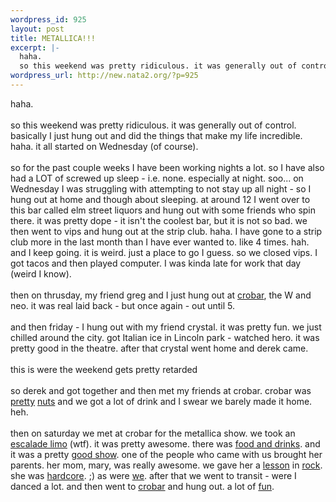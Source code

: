 ```yaml
--- 
wordpress_id: 925
layout: post
title: METALLICA!!!
excerpt: |-
  haha. 
  so this weekend was pretty ridiculous. it was generally out of control. basically I just hung out and did the things that make my life incredible. haha. it all started on Wednesday (of course).  so for the past couple weeks I have been working  nights a lot. so I have also had a LOT of screwed up sleep - i.e. none. especially at night. soo... on Wednesday I was struggl...
wordpress_url: http://new.nata2.org/?p=925
---
```

haha. 
<br/><br/>so this weekend was pretty ridiculous. it was generally out of control. basically I just hung out and did the things that make my life incredible. haha. it all started on Wednesday (of course). <br/><br/> so for the past couple weeks I have been working  nights a lot. so I have also had a LOT of screwed up sleep - i.e. none. especially at night. soo... on Wednesday I was struggling with attempting to not stay up all night - so I hung out at home and though about sleeping. at around 12 I went over to this bar called elm street liquors and hung out with some friends who spin there. it was pretty dope - it isn't the coolest bar, but it is not so bad. we then went to vips and hung out at the strip club. haha. I have gone to a strip club more in the last month than I have ever wanted to. like 4 times. hah. and I keep going. it is weird. just a place to go I guess. so we closed vips. I got tacos and then played computer. I was kinda late for work that day (weird I know). <br/><br/>then on thrusday, my friend greg and I just hung out at <a href="http://nata2.info/?path=pictures%2Fevents%2F2004%3A08%3A27_crobar&amp;img=IMG_1249.jpg">crobar</a>, the W and neo. it was real laid back - but once again  - out until 5. <br/><br/>and then friday - I hung out with my friend crystal. it was pretty fun. we just chilled around the city. got Italian ice in Lincoln park - watched hero. it was pretty good in the theatre. after that crystal went home and derek came. <br/><br/>this is were the weekend gets pretty retarded<br/><br/> so derek and got together and then met my friends at crobar. crobar was <a href="http://nata2.info/?path=pictures%2Fevents%2F2004%3A08%3A27_crobar&amp;img=IMG_1253.jpg">pretty</a> <a href="http://nata2.info/?path=pictures%2Fevents%2F2004%3A08%3A27_crobar&amp;img=IMG_1263.jpg">nuts</a> and we got a lot of drink and I swear we barely made it home. heh. <br/><bR> then on saturday we met at crobar for the metallica show. we took an <a href="http://nata2.info/?path=pictures%2Fevents%2F2004%3A08%3A28_Metallica_and_crobar&amp;img=DSC05500.jpg">escalade limo</a> (wtf). it was pretty awesome. there was <a href="http://nata2.info/?path=pictures%2Fevents%2F2004%3A08%3A28_Metallica_and_crobar&amp;img=DSC05512.jpg">food and drinks</a>. and it was a pretty <a href="http://nata2.info/?path=pictures%2Fevents%2F2004%3A08%3A28_Metallica_and_crobar&amp;img=DSC05532.jpg">good show</a>. one of the people who came with us brought her parents. her mom, mary, was really awesome. we gave her a <a href="http://nata2.info/?path=pictures%2Fevents%2F2004%3A08%3A28_Metallica_and_crobar&amp;img=DSC05540.jpg">lesson</a> in <a href="http://nata2.info/?path=pictures%2Fevents%2F2004%3A08%3A28_Metallica_and_crobar&amp;img=DSC05542.jpg">rock</a>. she was <a href="http://nata2.info/?path=pictures%2Fevents%2F2004%3A08%3A28_Metallica_and_crobar&amp;img=DSC05610.jpg">hardcore</a>. ;) as were <a href="http://nata2.info/?path=pictures%2Fevents%2F2004%3A08%3A28_Metallica_and_crobar&amp;img=DSC05611.jpg">we</a>. after that we went to transit - were I danced a lot. and then went to <a href="http://nata2.info/?path=pictures%2Fevents%2F2004%3A08%3A28_Metallica_and_crobar&amp;img=DSC05674.jpg">crobar</a> and hung out. a lot of <a href="http://nata2.info/?path=pictures%2Fevents%2F2004%3A08%3A28_Metallica_and_crobar&amp;img=DSC05657.jpg">fun</a>. 
